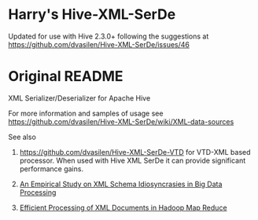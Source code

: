 Harry's Hive-XML-SerDe
==============

Updated for use with Hive 2.3.0+ following the suggestions at https://github.com/dvasilen/Hive-XML-SerDe/issues/46

Original README
==============

XML Serializer/Deserializer for Apache Hive

For more information and samples of usage see https://github.com/dvasilen/Hive-XML-SerDe/wiki/XML-data-sources

See also 

1. https://github.com/dvasilen/Hive-XML-SerDe-VTD for VTD-XML based processor. When used with Hive XML SerDe it can provide significant performance  gains.

2. [An Empirical Study on XML Schema Idiosyncrasies in Big Data Processing](http://www.enggjournals.com/ijcse/doc/IJCSE15-07-10-004.pdf)

3. [Efficient Processing of XML Documents in Hadoop Map Reduce](http://www.enggjournals.com/ijcse/doc/IJCSE14-06-09-012.pdf)
